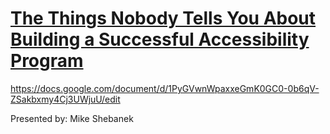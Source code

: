# [The Things Nobody Tells You About Building a Successful Accessibility Program](https://www.deque.com/axe-con/sessions/the-things-nobody-tells-you-about-building-a-successful-accessibility-program/)

https://docs.google.com/document/d/1PyGVwnWpaxxeGmK0GC0-0b6qV-ZSakbxmy4Cj3UWjuU/edit

Presented by: Mike Shebanek


